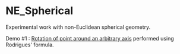 # NE_Spherical
Experimental work with non-Euclidean spherical geometry.

Demo #1 : [Rotation of point around an arbitrary axis](https://youtu.be/IiuQDEZSkhA) performed using Rodrigues' formula.